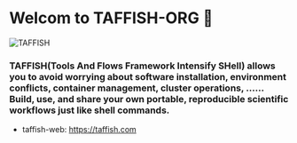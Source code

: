 # Welcom to TAFFISH-ORG 👋

![TAFFISH](https://github.com/user-attachments/assets/8cb1fd54-669a-4e4a-a010-26786edc09fa)

### TAFFISH(Tools And Flows Framework Intensify SHell) allows you to avoid worrying about software installation, environment conflicts, container management, cluster operations, ...... Build, use, and share your own portable, reproducible scientific workflows just like shell commands.

- taffish-web: https://taffish.com
